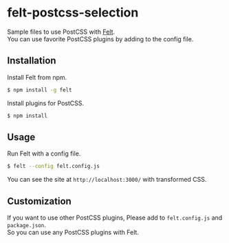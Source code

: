 # felt-postcss-selection

Sample files to use PostCSS with [Felt](https://github.com/cognitom/felt).  
You can use favorite PostCSS plugins by adding to the config file.

## Installation

Install Felt from npm.

```bash
$ npm install -g felt
```

Install plugins for PostCSS.

```bash
$ npm install
```

## Usage

Run Felt with a config file.

```bash
$ felt --config felt.config.js
```

You can see the site at `http://localhost:3000/` with transformed CSS.

## Customization

If you want to use other PostCSS plugins, Please add to `felt.config.js` and `package.json`.  
So you can use any PostCSS plugins with Felt.
